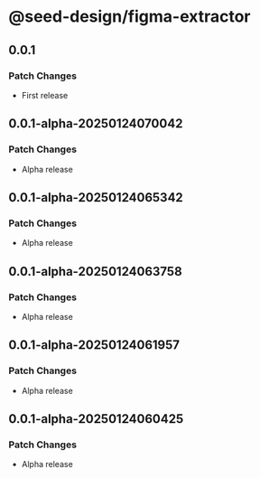 # @seed-design/figma-extractor

## 0.0.1

### Patch Changes

- First release

## 0.0.1-alpha-20250124070042

### Patch Changes

- Alpha release

## 0.0.1-alpha-20250124065342

### Patch Changes

- Alpha release

## 0.0.1-alpha-20250124063758

### Patch Changes

- Alpha release

## 0.0.1-alpha-20250124061957

### Patch Changes

- Alpha release

## 0.0.1-alpha-20250124060425

### Patch Changes

- Alpha release

